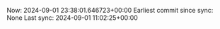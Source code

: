 Now: 2024-09-01 23:38:01.646723+00:00 Earliest commit since sync: None Last sync: 2024-09-01 11:02:25+00:00
